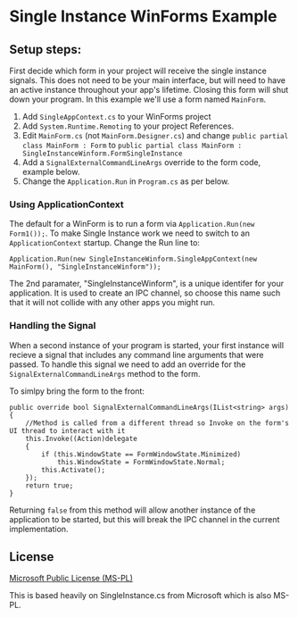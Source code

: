 ﻿# Single Instance WinForms Example

## Setup steps:
First decide which form in your project will receive the single instance signals.  This does not need to be your main interface, but will need to have an active instance throughout your app's lifetime.  Closing this form will shut down your program.  In this example we'll use a form named `MainForm`.

1. Add `SingleAppContext.cs` to your WinForms project
2. Add `System.Runtime.Remoting` to your project References.
3. Edit `MainForm.cs` (not `MainForm.Designer.cs`) and change `public partial class MainForm : Form` to `public partial class MainForm : SingleInstanceWinform.FormSingleInstance`
4. Add a `SignalExternalCommandLineArgs` override to the form code, example below.
5. Change the `Application.Run` in `Program.cs` as per below.

### Using ApplicationContext
The default for a WinForm is to run a form via `Application.Run(new Form1());`.  To make Single Instance work we need to switch to an `ApplicationContext` startup.  Change the Run line to:

	Application.Run(new SingleInstanceWinform.SingleAppContext(new MainForm(), "SingleInstanceWinform"));
    
The 2nd paramater, "SingleInstanceWinform", is a unique identifer for your application. It is used to create an IPC channel, so choose this name such that it will not collide with any other apps you might run.

### Handling the Signal
When a second instance of your program is started, your first instance will recieve a signal that includes any command line arguments that were passed.  To handle this signal we need to add an override for the `SignalExternalCommandLineArgs` method to the form.

To simlpy bring the form to the front:

	public override bool SignalExternalCommandLineArgs(IList<string> args)
	{
        //Method is called from a different thread so Invoke on the form's UI thread to interact with it
        this.Invoke((Action)delegate
        {
            if (this.WindowState == FormWindowState.Minimized)
                this.WindowState = FormWindowState.Normal;
            this.Activate();
        });
        return true;
	}

Returning `false` from this method will allow another instance of the application to be started, but this will break the IPC channel in the current implementation.

## License
[Microsoft Public License (MS-PL)](https://opensource.org/licenses/ms-pl.html)

This is based heavily on SingleInstance.cs from Microsoft which is also MS-PL.
